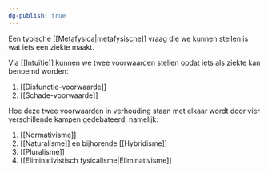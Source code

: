 ```yaml
---
dg-publish: true
---
```

Een typische [[Metafysica|metafysische]] vraag die we kunnen stellen is wat iets een ziekte maakt.

Via [[Intuïtie]] kunnen we twee voorwaarden stellen opdat iets als ziekte kan benoemd worden:
1. [[Disfunctie-voorwaarde]]
2. [[Schade-voorwaarde]]

Hoe deze twee voorwaarden in verhouding staan met elkaar wordt door vier verschillende kampen gedebateerd, namelijk:
1. [[Normativisme]]
2. [[Naturalisme]] en bijhorende [[Hybridisme]]
3. [[Pluralisme]]
4. [[Eliminativistisch fysicalisme|Eliminativisme]] 
